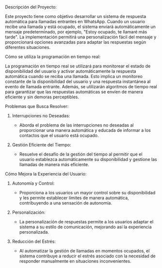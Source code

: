 Descripción del Proyecto:

Este proyecto tiene como objetivo desarrollar un sistema de respuesta automática para llamadas entrantes en WhatsApp. Cuando un usuario recibe una llamada y está ocupado, el sistema enviará automáticamente un mensaje predeterminado, por ejemplo, "Estoy ocupado, te llamaré más tarde". La implementación permitirá una personalización fácil del mensaje y proporcionará opciones avanzadas para adaptar las respuestas según diferentes situaciones.

Cómo se utiliza la programación en tiempo real:

La programación en tiempo real se utilizará para monitorear el estado de disponibilidad del usuario y activar automáticamente la respuesta automática cuando se reciba una llamada. Esto implica un monitoreo constante de la disponibilidad del usuario y una respuesta instantánea al evento de llamada entrante. Además, se utilizarán algoritmos de tiempo real para garantizar que las respuestas automáticas se envíen de manera eficiente y sin demoras perceptibles.


Problemas que Busca Resolver:

1. Interrupciones no Deseadas:
   - Aborda el problema de las interrupciones no deseadas al proporcionar una manera automática y educada de informar a los contactos que el usuario está ocupado.

2. Gestión Eficiente del Tiempo:
   - Resuelve el desafío de la gestión del tiempo al permitir que el usuario establezca automáticamente su disponibilidad y gestione las llamadas de manera más eficiente.

Cómo Mejora la Experiencia del Usuario:

1. Autonomía y Control:
   - Proporciona a los usuarios un mayor control sobre su disponibilidad y les permite establecer límites de manera automática, contribuyendo a una sensación de autonomía.

2. Personalización:
   - La personalización de respuestas permite a los usuarios adaptar el sistema a su estilo de comunicación, mejorando así la experiencia personalizada.

3. Reducción del Estrés:
   - Al automatizar la gestión de llamadas en momentos ocupados, el sistema contribuye a reducir el estrés asociado con la necesidad de responder manualmente en situaciones inconvenientes.
